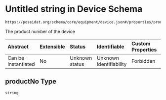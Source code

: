 # Untitled string in Device Schema

```txt
https://poseidat.org/schema/core/equipment/device.json#/properties/productNo
```

The product number of the device

| Abstract            | Extensible | Status         | Identifiable            | Custom Properties | Additional Properties | Access Restrictions | Defined In                                                                |
| :------------------ | :--------- | :------------- | :---------------------- | :---------------- | :-------------------- | :------------------ | :------------------------------------------------------------------------ |
| Can be instantiated | No         | Unknown status | Unknown identifiability | Forbidden         | Allowed               | none                | [device.json*](schemas/core/equipment/device.json "open original schema") |

## productNo Type

`string`
